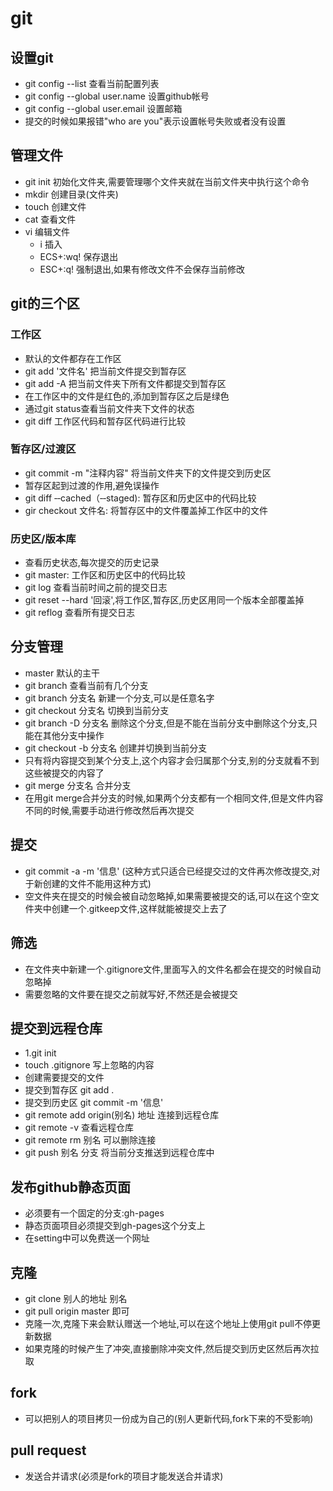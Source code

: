 # git

## 设置git

* git config --list  查看当前配置列表
* git config --global user.name 设置github帐号
* git config --global user.email 设置邮箱
* 提交的时候如果报错"who are you"表示设置帐号失败或者没有设置

## 管理文件

* git init 初始化文件夹,需要管理哪个文件夹就在当前文件夹中执行这个命令
* mkdir 创建目录(文件夹)
* touch 创建文件
* cat 查看文件
* vi 编辑文件
    * i 插入
    * ECS+:wq! 保存退出
    * ESC+:q! 强制退出,如果有修改文件不会保存当前修改
    
## git的三个区

### 工作区

* 默认的文件都存在工作区
* git add '文件名' 把当前文件提交到暂存区
* git add -A 把当前文件夹下所有文件都提交到暂存区
* 在工作区中的文件是红色的,添加到暂存区之后是绿色
* 通过git status查看当前文件夹下文件的状态
* git diff 工作区代码和暂存区代码进行比较

### 暂存区/过渡区

* git commit -m "注释内容" 将当前文件夹下的文件提交到历史区
* 暂存区起到过渡的作用,避免误操作
* git diff ‐‐cached（‐‐staged): 暂存区和历史区中的代码比较 
* gir checkout 文件名: 将暂存区中的文件覆盖掉工作区中的文件

### 历史区/版本库

* 查看历史状态,每次提交的历史记录
* git master: 工作区和历史区中的代码比较
* git log 查看当前时间之前的提交日志
* git reset --hard '回滚',将工作区,暂存区,历史区用同一个版本全部覆盖掉
* git reflog 查看所有提交日志

## 分支管理

* master 默认的主干
* git branch 查看当前有几个分支
* git branch 分支名  新建一个分支,可以是任意名字
* git checkout 分支名 切换到当前分支
* git branch -D 分支名 删除这个分支,但是不能在当前分支中删除这个分支,只能在其他分支中操作
* git checkout -b 分支名 创建并切换到当前分支
* 只有将内容提交到某个分支上,这个内容才会归属那个分支,别的分支就看不到这些被提交的内容了
* git merge 分支名 合并分支
* 在用git merge合并分支的时候,如果两个分支都有一个相同文件,但是文件内容不同的时候,需要手动进行修改然后再次提交

## 提交

* git commit -a -m '信息' (这种方式只适合已经提交过的文件再次修改提交,对于新创建的文件不能用这种方式)
* 空文件夹在提交的时候会被自动忽略掉,如果需要被提交的话,可以在这个空文件夹中创建一个.gitkeep文件,这样就能被提交上去了

## 筛选

* 在文件夹中新建一个.gitignore文件,里面写入的文件名都会在提交的时候自动忽略掉
* 需要忽略的文件要在提交之前就写好,不然还是会被提交

## 提交到远程仓库

* 1.git init 
* touch .gitignore 写上忽略的内容
* 创建需要提交的文件
* 提交到暂存区 git add .
* 提交到历史区 git commit -m '信息'
* git remote add origin(别名) 地址  连接到远程仓库
* git remote -v 查看远程仓库
* git remote rm 别名   可以删除连接
* git push 别名 分支  将当前分支推送到远程仓库中

## 发布github静态页面

* 必须要有一个固定的分支:gh-pages
* 静态页面项目必须提交到gh-pages这个分支上
* 在setting中可以免费送一个网址

## 克隆

* git clone 别人的地址 别名
* git pull origin master 即可
* 克隆一次,克隆下来会默认赠送一个地址,可以在这个地址上使用git pull不停更新数据
* 如果克隆的时候产生了冲突,直接删除冲突文件,然后提交到历史区然后再次拉取

## fork

* 可以把别人的项目拷贝一份成为自己的(别人更新代码,fork下来的不受影响)

## pull request

* 发送合并请求(必须是fork的项目才能发送合并请求)